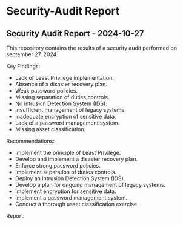 # Security-Audit Report
## Security Audit Report - 2024-10-27

This repository contains the results of a security audit performed on september 27, 2024.

Key Findings:

*   Lack of Least Privilege implementation.
*   Absence of a disaster recovery plan.
*   Weak password policies.
*   Missing separation of duties controls.
*   No Intrusion Detection System (IDS).
*   Insufficient management of legacy systems.
*   Inadequate encryption of sensitive data.
*   Lack of a password management system.
*   Missing asset classification.

Recommendations:

*   Implement the principle of Least Privilege.
*   Develop and implement a disaster recovery plan.
*   Enforce strong password policies.
*   Implement separation of duties controls.
*   Deploy an Intrusion Detection System (IDS).
*   Develop a plan for ongoing management of legacy systems.
*   Implement encryption for sensitive data.
*   Implement a password management system.
*   Conduct a thorough asset classification exercise.

Report:



